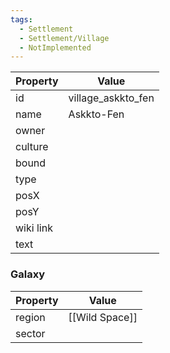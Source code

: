 ```yaml
---
tags:
  - Settlement
  - Settlement/Village
  - NotImplemented
---
```


| Property  | Value              |
| --------- | ------------------ |
| id        | village_askkto_fen |
| name      | Askkto-Fen         |
| owner     |                    |
| culture   |                    |
| bound     |                    |
| type      |                    |
| posX      |                    |
| posY      |                    |
| wiki link |                    |
| text      |                    |

### Galaxy
| Property | Value          |
| -------- | -------------- |
| region   | [[Wild Space]] |
| sector   |                |
